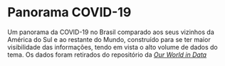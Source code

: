 # Panorama COVID-19
Um panorama da COVID-19 no Brasil comparado aos seus vizinhos da América do Sul e ao restante do Mundo, construído para se ter maior visibilidade das informações, tendo em vista o alto volume de dados do tema.
Os dados foram retirados do repositório da *[Our World in Data](https://github.com/owid/covid-19-data/tree/master/public/data)* 
